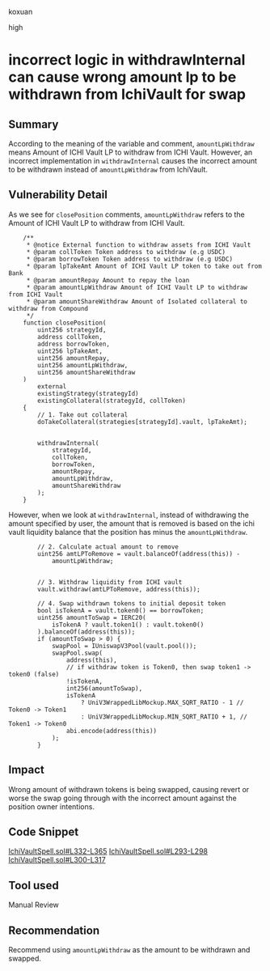 koxuan

high

# incorrect logic in withdrawInternal can cause wrong amount lp to be withdrawn from IchiVault for swap

## Summary
According to the meaning of the variable and comment, `amountLpWithdraw` means Amount of ICHI Vault LP to withdraw from ICHI Vault. However, an incorrect implementation in `withdrawInternal` causes the incorrect amount to be withdrawn instead of `amountLpWithdraw` from IchiVault.

## Vulnerability Detail

As we see for `closePosition` comments, `amountLpWithdraw` refers to the Amount of ICHI Vault LP to withdraw from ICHI Vault.

```solidity
    /**
     * @notice External function to withdraw assets from ICHI Vault
     * @param collToken Token address to withdraw (e.g USDC)
     * @param borrowToken Token address to withdraw (e.g USDC)
     * @param lpTakeAmt Amount of ICHI Vault LP token to take out from Bank
     * @param amountRepay Amount to repay the loan
     * @param amountLpWithdraw Amount of ICHI Vault LP to withdraw from ICHI Vault
     * @param amountShareWithdraw Amount of Isolated collateral to withdraw from Compound
     */
    function closePosition(
        uint256 strategyId,
        address collToken,
        address borrowToken,
        uint256 lpTakeAmt,
        uint256 amountRepay,
        uint256 amountLpWithdraw,
        uint256 amountShareWithdraw
    )
        external
        existingStrategy(strategyId)
        existingCollateral(strategyId, collToken)
    {
        // 1. Take out collateral
        doTakeCollateral(strategies[strategyId].vault, lpTakeAmt);


        withdrawInternal(
            strategyId,
            collToken,
            borrowToken,
            amountRepay,
            amountLpWithdraw,
            amountShareWithdraw
        );
    }
```

However, when we look at `withdrawInternal`, instead of withdrawing the amount specified by user, the amount that is removed is based on the ichi vault liquidity balance that the position has minus the `amountLpWithdraw`. 

```solidity
        // 2. Calculate actual amount to remove
        uint256 amtLPToRemove = vault.balanceOf(address(this)) -
            amountLpWithdraw;


        // 3. Withdraw liquidity from ICHI vault
        vault.withdraw(amtLPToRemove, address(this));
```

```solidity
        // 4. Swap withdrawn tokens to initial deposit token
        bool isTokenA = vault.token0() == borrowToken;
        uint256 amountToSwap = IERC20(
            isTokenA ? vault.token1() : vault.token0()
        ).balanceOf(address(this));
        if (amountToSwap > 0) {
            swapPool = IUniswapV3Pool(vault.pool());
            swapPool.swap(
                address(this),
                // if withdraw token is Token0, then swap token1 -> token0 (false)
                !isTokenA,
                int256(amountToSwap),
                isTokenA
                    ? UniV3WrappedLibMockup.MAX_SQRT_RATIO - 1 // Token0 -> Token1
                    : UniV3WrappedLibMockup.MIN_SQRT_RATIO + 1, // Token1 -> Token0
                abi.encode(address(this))
            );
        }
```



## Impact
Wrong amount of withdrawn tokens is being swapped,  causing revert or worse the swap going through with the incorrect amount against the position owner intentions.

## Code Snippet
[IchiVaultSpell.sol#L332-L365](https://github.com/sherlock-audit/2023-02-blueberry/blob/main/contracts/spell/IchiVaultSpell.sol#L332-L365)
[IchiVaultSpell.sol#L293-L298](https://github.com/sherlock-audit/2023-02-blueberry/blob/main/contracts/spell/IchiVaultSpell.sol#L293-L298)
[IchiVaultSpell.sol#L300-L317](https://github.com/sherlock-audit/2023-02-blueberry/blob/main/contracts/spell/IchiVaultSpell.sol#L300-L317)
## Tool used

Manual Review

## Recommendation
Recommend using `amountLpWithdraw` as the amount to be withdrawn and swapped. 
